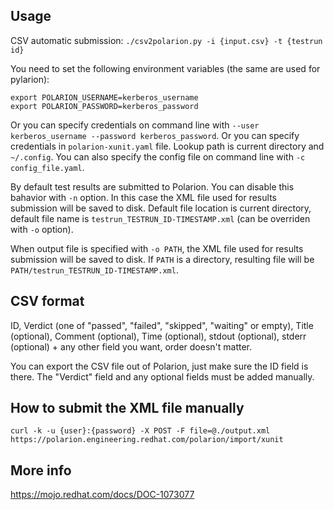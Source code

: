 Usage
-
CSV automatic submission:
``./csv2polarion.py -i {input.csv} -t {testrun id}``

You need to set the following environment variables (the same are used for pylarion):
```
export POLARION_USERNAME=kerberos_username
export POLARION_PASSWORD=kerberos_password
```
Or you can specify credentials on command line with ``--user kerberos_username --password kerberos_password``.
Or you can specify credentials in ``polarion-xunit.yaml`` file. Lookup path is current directory and ``~/.config``. You can also specify the config file on command line with ``-c config_file.yaml``.

By default test results are submitted to Polarion. You can disable this bahavior with ``-n`` option. In this case the XML file used for results submission will be saved to disk. Default file location is current directory, default file name is `testrun_TESTRUN_ID-TIMESTAMP.xml` (can be overriden with ``-o`` option).

When output file is specified with ``-o PATH``, the XML file used for results submission will be saved to disk. If `PATH` is a directory, resulting file will be `PATH/testrun_TESTRUN_ID-TIMESTAMP.xml`.

CSV format
-
ID, Verdict (one of "passed", "failed", "skipped", "waiting" or empty), Title (optional), Comment (optional), Time (optional), stdout (optional), stderr (optional) + any other field you want, order doesn't matter.

You can export the CSV file out of Polarion, just make sure the ID field is there. The "Verdict" field and any optional fields must be added manually.

How to submit the XML file manually
-
``curl -k -u {user}:{password} -X POST -F file=@./output.xml https://polarion.engineering.redhat.com/polarion/import/xunit``

More info
-
<https://mojo.redhat.com/docs/DOC-1073077>
